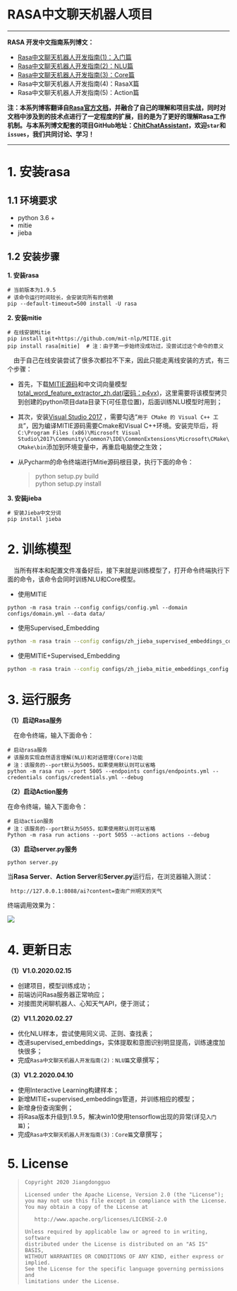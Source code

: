 # RASA中文聊天机器人项目



---

**RASA 开发中文指南系列博文：**

- [Rasa中文聊天机器人开发指南(1)：入门篇](https://jiangdg.blog.csdn.net/article/details/104328946)
- [Rasa中文聊天机器人开发指南(2)：NLU篇](https://jiangdg.blog.csdn.net/article/details/104530994)
- [Rasa中文聊天机器人开发指南(3)：Core篇](https://jiangdg.blog.csdn.net/article/details/105434136)
- Rasa中文聊天机器人开发指南(4)：RasaX篇
- Rasa中文聊天机器人开发指南(5)：Action篇

**注：本系列博客翻译自[Rasa官方文档](https://rasa.com/docs/rasa/)，并融合了自己的理解和项目实战，同时对文档中涉及到的技术点进行了一定程度的扩展，目的是为了更好的理解Rasa工作机制。与本系列博文配套的项目GitHub地址：[ChitChatAssistant](https://github.com/jiangdongguo/ChitChatAssistant)，欢迎`star`和`issues`，我们共同讨论、学习！**

---


# 1. 安装rasa

## 1.1 环境要求

- python 3.6 +
- mitie
- jieba

## 1.2 安装步骤

**1. 安装rasa**

```shell
# 当前版本为1.9.5
# 该命令运行时间较长，会安装完所有的依赖
pip --default-timeout=500 install -U rasa
```

**2. 安装mitie**

```shell
# 在线安装Mitie
pip install git+https://github.com/mit-nlp/MITIE.git
pip install rasa[mitie]  # 注：由于第一步始终没成功过，没尝试过这个命令的意义
```
&emsp;由于自己在线安装尝试了很多次都拉不下来，因此只能走离线安装的方式，有三个步骤：

- 首先，下载[MITIE源码](https://github.com/mit-nlp/MITIE)和中文词向量模型[total_word_feature_extractor_zh.dat(密码：p4vx)](https://pan.baidu.com/s/1kNENvlHLYWZIddmtWJ7Pdg)，这里需要将该模型拷贝到创建的python项目data目录下(可任意位置)，后面训练NLU模型时用到；

- 其次，安装[Visual Studio 2017](https://blog.csdn.net/qq_42276781/article/details/88594870) ，需要勾选“`用于 CMake 的 Visual C++ 工具`”，因为编译MITIE源码需要Cmake和Visual C++环境。安装完毕后，将`C:\Program Files (x86)\Microsoft Visual Studio\2017\Community\Common7\IDE\CommonExtensions\Microsoft\CMake\CMake\bin`添加到环境变量中，再重启电脑使之生效；

- 从Pycharm的命令终端进行Mitie源码根目录，执行下面的命令：

  > python setup.py build  
  > python setup.py install
  

**3. 安装jieba**  

```shell
# 安装Jieba中文分词
pip install jieba
```

# 2. 训练模型  

&emsp;当所有样本和配置文件准备好后，接下来就是训练模型了，打开命令终端执行下面的命令，该命令会同时训练NLU和Core模型。

- 使用MITIE

```shell
python -m rasa train --config configs/config.yml --domain configs/domain.yml --data data/
```

- 使用Supervised_Embedding

```bash
python -m rasa train --config configs/zh_jieba_supervised_embeddings_config.yml --domain configs/domain.yml --data data/
```

- 使用MITIE+Supervised_Embedding

```bash
python -m rasa train --config configs/zh_jieba_mitie_embeddings_config.yml --domain configs/domain.yml --data data/
```

# 3. 运行服务  

**（1）启动Rasa服务**

&emsp;在命令终端，输入下面命令：

```shell
# 启动rasa服务
# 该服务实现自然语言理解(NLU)和对话管理(Core)功能
# 注：该服务的--port默认为5005，如果使用默认则可以省略
python -m rasa run --port 5005 --endpoints configs/endpoints.yml --credentials configs/credentials.yml --debug
```

**（2）启动Action服务**

在命令终端，输入下面命令：

```shell
# 启动action服务
# 注：该服务的--port默认为5055，如果使用默认则可以省略
Python -m rasa run actions --port 5055 --actions actions --debug 
```

**（3）启动server.py服务**

```shell
python server.py
```

当**Rasa Server**、**Action Server**和**Server.py**运行后，在浏览器输入测试：

` http://127.0.0.1:8088/ai?content=查询广州明天的天气`

终端调用效果为：

![](https://img-blog.csdnimg.cn/20200227153932228.jpg?x-oss-process=image/watermark,type_ZmFuZ3poZW5naGVpdGk,shadow_10,text_aHR0cHM6Ly9ibG9nLmNzZG4ubmV0L0FuZHJFeHBlcnQ=,size_16,color_FFFFFF,t_70)



# 4. 更新日志


**（1）V1.0.2020.02.15**

- 创建项目，模型训练成功；
- 前端访问Rasa服务器正常响应；
- 对接图灵闲聊机器人、心知天气API，便于测试；

**（2）V1.1.2020.02.27**

- 优化NLU样本，尝试使用同义词、正则、查找表；
- 改进supervised_embeddings，实体提取和意图识别明显提高，训练速度加快很多；
- 完成`Rasa中文聊天机器人开发指南(2)：NLU篇`文章撰写；

**（3）V1.2.2020.04.10**

- 使用Interactive Learning构建样本；
- 新增MITIE+supervised_embeddings管道，并训练相应的模型；
- 新增身份查询案例；
- 将Rasa版本升级到1.9.5，解决win10使用tensorflow出现的异常(详见`入门篇`)；
- 完成`Rasa中文聊天机器人开发指南(3)：Core篇`文章撰写；

# 5. License

> ```
> Copyright 2020 Jiangdongguo
> 
> Licensed under the Apache License, Version 2.0 (the "License");
> you may not use this file except in compliance with the License.
> You may obtain a copy of the License at
> 
>    http://www.apache.org/licenses/LICENSE-2.0
> 
> Unless required by applicable law or agreed to in writing, software
> distributed under the License is distributed on an "AS IS" BASIS,
> WITHOUT WARRANTIES OR CONDITIONS OF ANY KIND, either express or implied.
> See the License for the specific language governing permissions and
> limitations under the License.
> ```

